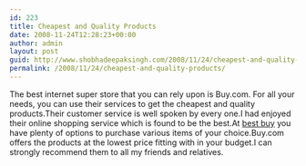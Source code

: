 ```yaml
---
id: 223
title: Cheapest and Quality Products
date: 2008-11-24T12:28:23+00:00
author: admin
layout: post
guid: http://www.shobhadeepaksingh.com/2008/11/24/cheapest-and-quality-products/
permalink: /2008/11/24/cheapest-and-quality-products/
---
```

The best internet super store that you can rely upon is Buy.com. For all your needs, you can use their services to get the cheapest and quality products.Their customer service is well spoken by every one.I had enjoyed their online shopping service which is found to be the best.At [best buy](http://www.buy.com/specialty_store_6/weekly_deals/62329.html) you have plenty of options to purchase various items of your choice.Buy.com offers the products at the lowest price fitting with in your budget.I can strongly recommend them to all my friends and relatives.
